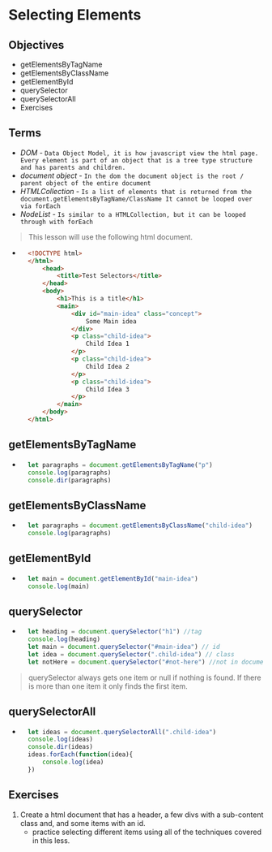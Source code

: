 # Selecting Elements

## Objectives
- getElementsByTagName
- getElementsByClassName
- getElementById
- querySelector
- querySelectorAll
- Exercises

## Terms 
- *DOM* - `Data Object Model, it is how javascript view the html page. Every element is part of an object that is a tree type structure and has parents and children.`
- *document object* - `In the dom the document object is the root / parent object of the entire document`
- *HTMLCollection* - `Is a list of elements that is returned from the document.getElementsByTagName/ClassName It cannot be looped over via forEach`
- *NodeList* - `Is similar to a HTMLCollection, but it can be looped through with forEach`

> This lesson will use the following html document.

- ```html
    <!DOCTYPE html>
    </html>
        <head> 
            <title>Test Selectors</title>
        </head>
        <body>
            <h1>This is a title</h1>
            <main>
                <div id="main-idea" class="concept">
                    Some Main idea
                </div>
                <p class="child-idea">
                    Child Idea 1
                </p>
                <p class="child-idea">
                    Child Idea 2
                </p>
                <p class="child-idea">
                    Child Idea 3
                </p>
            </main>
        </body>
    </html>

## getElementsByTagName
- ```js
    let paragraphs = document.getElementsByTagName("p")
    console.log(paragraphs)
    console.dir(paragraphs)
## getElementsByClassName
- ```js
    let paragraphs = document.getElementsByClassName("child-idea")
    console.log(paragraphs)
## getElementById
- ```js
    let main = document.getElementById("main-idea")
    console.log(main)
## querySelector
- ```js
    let heading = document.querySelector("h1") //tag
    console.log(heading)
    let main = document.querySelector("#main-idea") // id
    let idea = document.querySelector(".child-idea") // class
    let notHere = document.querySelector("#not-here") //not in document
> querySelector always gets one item or null if nothing is found. If there is more than one item it only finds the first item.

## querySelectorAll
- ```js
    let ideas = document.querySelectorAll(".child-idea")
    console.log(ideas)
    console.dir(ideas)
    ideas.forEach(function(idea){
        console.log(idea)
    })

## Exercises
1. Create a html document that has a header, a few divs with a sub-content class and, and some items with an id.
    - practice selecting different items using all of the techniques covered in this less.
    